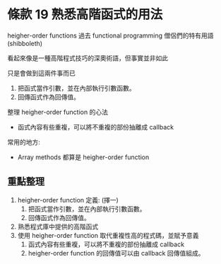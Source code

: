 # 條款 19 熟悉高階函式的用法

heigher-order functions 過去 functional programming 僧侶們的特有用語 (shibboleth)

看起來像是一種高階程式技巧的深奧術語，但事實並非如此

只是會做到這兩件事而已

1. 把函式當作引數，並在內部執行引數函數。 
2. 回傳函式作為回傳值。

整理 heigher-order function 的心法

- 函式內容有些重複，可以將不重複的部份抽離成 callback

常用的地方: 

- Array methods 都算是 heigher-order function

## 重點整理

1. heigher-order function 定義: (擇一)
   1. 把函式當作引數，並在內部執行引數函數。 
   2. 回傳函式作為回傳值。
2. 熟悉程式庫中提供的高階函式
3. 使用 heigher-order function 取代重複性高的程式碼，並賦予意義
   1. 函式內容有些重複，可以將不重複的部份抽離成 callback
   2. heigher-order function 的回傳值可以由 callback 回傳值組成。
